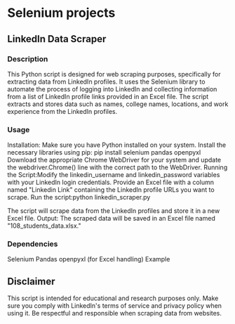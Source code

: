 # Selenium projects 

## LinkedIn Data Scraper

### Description

This Python script is designed for web scraping purposes, specifically for extracting data from LinkedIn profiles. It uses the Selenium library to automate the process of logging into LinkedIn and collecting information from a list of LinkedIn profile links provided in an Excel file. The script extracts and stores data such as names, college names, locations, and work experience from the LinkedIn profiles.

### Usage

Installation: Make sure you have Python installed on your system.
Install the necessary libraries using pip: pip install selenium pandas openpyxl
Download the appropriate Chrome WebDriver for your system and update the webdriver.Chrome() line with the correct path to the WebDriver.
Running the Script:Modify the linkedin_username and linkedin_password variables with your LinkedIn login credentials.
Provide an Excel file with a column named "Linkedin Link" containing the LinkedIn profile URLs you want to scrape.
Run the script:python linkedin_scraper.py

The script will scrape data from the LinkedIn profiles and store it in a new Excel file.
Output: The scraped data will be saved in an Excel file named "108_students_data.xlsx."

### Dependencies

Selenium
Pandas
openpyxl (for Excel handling)
Example

## Disclaimer

This script is intended for educational and research purposes only. Make sure you comply with LinkedIn's terms of service and privacy policy when using it. Be respectful and responsible when scraping data from websites.


